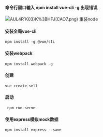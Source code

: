 #### 命令行窗口输入 npm install vue-cli -g 出现错误
![](https://github.com/qzssl/sell/blob/master/issue/images/)AUL4R`K03}K%3BHFJ(CAO7.png)
重装node
#### 安装全局vue-cli
```
npm install -g @vue/cli
```
#### 安装webpack
```
npm install webpack -g
```
#### 创建
```
vue create sell
```
#### 启动
```
 npm run serve
```
#### 使用express模拟mock数据
```
npm install express --save
```

